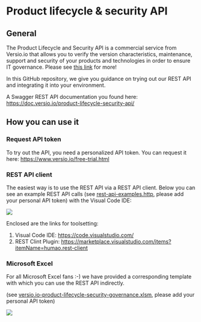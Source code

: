# Product lifecycle & security API

## General 

The Product Lifecycle and Security API is a commercial service from Versio.io that allows you to verify the version characteristics, maintenance, support and security of your products and technologies in order to ensure IT governance. Please see [this link](https://www.versio.io/product-lifecycle-security-governance-api.html) for more!

In this GitHub repository, we give you guidance on trying out our REST API and integrating it into your environment.

A Swagger REST API documentation you found here: https://doc.versio.io/product-lifecycle-security-api/


## How you can use it

### Request API token

To try out the API, you need a personalized API token. You can request it here: https://www.versio.io/free-trial.html

### REST API client

The easiest way is to use the REST API via a REST API client. Below you can see an example REST API calls (see [rest-api-examples.http](rest-api-examples.http), please add your personal API token) with the Visual Code IDE:

![](https://www.versio.io/img/use-case/product-governance-api/versio.io-apache-tomcat-governance-check.gif)

Enclosed are the links for toolsetting:
1. Visual Code IDE: https://code.visualstudio.com/
1. REST Clint Plugin: https://marketplace.visualstudio.com/items?itemName=humao.rest-client


### Microsoft Excel

For all Microsoft Excel fans :-) we have provided a corresponding template with which you can use the REST API indirectly.

(see [versio.io-product-lifecycle-security-governance.xlsm](versio.io-product-lifecycle-security-governance.xlsm), please add your personal API token)


![](https://www.versio.io/img/use-case/product-governance-api/versio.io-product-compliance-ms-excel-integration-big.gif)
